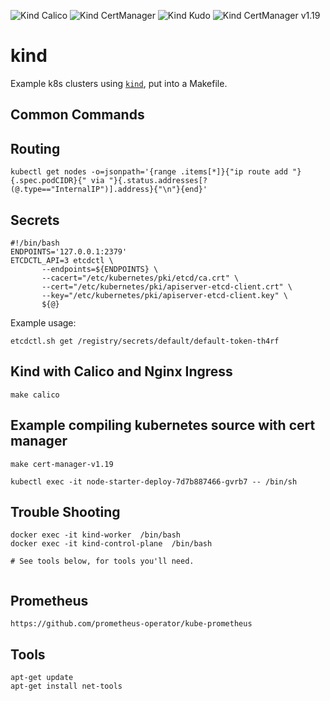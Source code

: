 ![Kind Calico](https://github.com/mchirico/kind/workflows/Kind%20Calico/badge.svg)
![Kind CertManager](https://github.com/mchirico/kind/workflows/Kind%20CertManager/badge.svg)
![Kind Kudo](https://github.com/mchirico/kind/workflows/Kind%20Kudo/badge.svg)
![Kind CertManager v1.19](https://github.com/mchirico/kind/workflows/Kind%20CertManager%20v1.19/badge.svg)
# kind

Example k8s clusters using [`kind`](https://kind.sigs.k8s.io/), put into a Makefile.


## Common Commands

## Routing

```
kubectl get nodes -o=jsonpath='{range .items[*]}{"ip route add "}{.spec.podCIDR}{" via "}{.status.addresses[?(@.type=="InternalIP")].address}{"\n"}{end}'
```

## Secrets

```
#!/bin/bash
ENDPOINTS='127.0.0.1:2379'
ETCDCTL_API=3 etcdctl \
	   --endpoints=${ENDPOINTS} \
	   --cacert="/etc/kubernetes/pki/etcd/ca.crt" \
	   --cert="/etc/kubernetes/pki/apiserver-etcd-client.crt" \
	   --key="/etc/kubernetes/pki/apiserver-etcd-client.key" \
	   ${@}

```


Example usage:
```
etcdctl.sh get /registry/secrets/default/default-token-th4rf
```



## Kind with Calico and Nginx Ingress

```
make calico
```


## Example compiling kubernetes source with cert manager

```
make cert-manager-v1.19
```


```
kubectl exec -it node-starter-deploy-7d7b887466-gvrb7 -- /bin/sh

```

## Trouble Shooting

```
docker exec -it kind-worker  /bin/bash
docker exec -it kind-control-plane  /bin/bash

# See tools below, for tools you'll need.


```

## Prometheus

```
https://github.com/prometheus-operator/kube-prometheus
```


## Tools

```
apt-get update
apt-get install net-tools

```